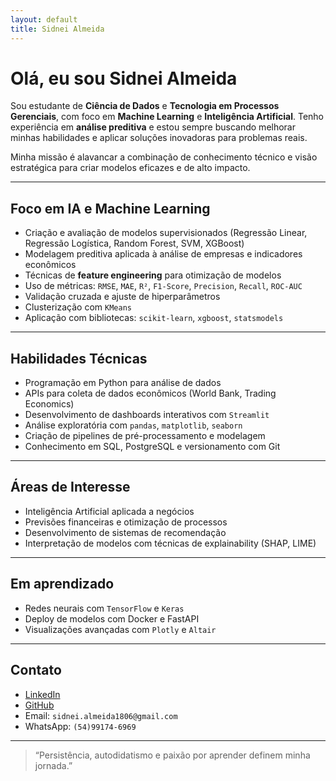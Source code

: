 ```yaml
---
layout: default
title: Sidnei Almeida
---
```


# Olá, eu sou Sidnei Almeida

Sou estudante de **Ciência de Dados** e **Tecnologia em Processos Gerenciais**, com foco em **Machine Learning** e **Inteligência Artificial**. Tenho experiência em **análise preditiva** e estou sempre buscando melhorar minhas habilidades e aplicar soluções inovadoras para problemas reais.

Minha missão é alavancar a combinação de conhecimento técnico e visão estratégica para criar modelos eficazes e de alto impacto.

---

## Foco em IA e Machine Learning

- Criação e avaliação de modelos supervisionados (Regressão Linear, Regressão Logística, Random Forest, SVM, XGBoost)
- Modelagem preditiva aplicada à análise de empresas e indicadores econômicos
- Técnicas de **feature engineering** para otimização de modelos
- Uso de métricas: `RMSE`, `MAE`, `R²`, `F1-Score`, `Precision`, `Recall`, `ROC-AUC`
- Validação cruzada e ajuste de hiperparâmetros
- Clusterização com `KMeans`
- Aplicação com bibliotecas: `scikit-learn`, `xgboost`, `statsmodels`

---

## Habilidades Técnicas

- Programação em Python para análise de dados
- APIs para coleta de dados econômicos (World Bank, Trading Economics)
- Desenvolvimento de dashboards interativos com `Streamlit`
- Análise exploratória com `pandas`, `matplotlib`, `seaborn`
- Criação de pipelines de pré-processamento e modelagem
- Conhecimento em SQL, PostgreSQL e versionamento com Git

---

## Áreas de Interesse

- Inteligência Artificial aplicada a negócios
- Previsões financeiras e otimização de processos
- Desenvolvimento de sistemas de recomendação
- Interpretação de modelos com técnicas de explainability (SHAP, LIME)

---

## Em aprendizado

- Redes neurais com `TensorFlow` e `Keras`
- Deploy de modelos com Docker e FastAPI
- Visualizações avançadas com `Plotly` e `Altair`

---

## Contato

- [LinkedIn](https://linkedin.com/in/saaelmeida93)
- [GitHub](https://github.com/sidalmeida)
- Email: `sidnei.almeida1806@gmail.com`
- WhatsApp: `(54)99174-6969`

---

> “Persistência, autodidatismo e paixão por aprender definem minha jornada.”
